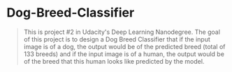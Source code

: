 # Dog-Breed-Classifier
> This is project #2 in Udacity's Deep Learning Nanodegree.
The goal of this project is to design a Dog Breed Classifier that if the input image is of a dog, the output would be of the predicted breed (total of 133 breeds) and if the input image is of a human, the output would be of the breed that this human looks like predicted by the model.
